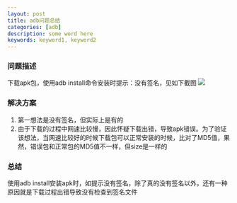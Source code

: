 ```yaml
---
layout: post
title: adb问题总结
categories: [adb]
description: some word here
keywords: keyword1, keyword2
---
```


### 问题描述

下载apk包，使用adb install命令安装时提示：没有签名，见如下截图
![](/images/-1.png)

### 解决方案

1. 第一想法是没有签名，但实际上是有的
2. 由于下载的过程中网速比较慢，因此怀疑下载出错，导致apk错误。为了验证该想法，当网速比较好的时候下载包可以正常安装的时候，比对了MD5值，果然，错误包和正常包的MD5值不一样，但size是一样的

### 总结

使用adb install安装apk时，如提示没有签名，除了真的没有签名以外，还有一种原因就是下载过程出错导致没有检查到签名文件
